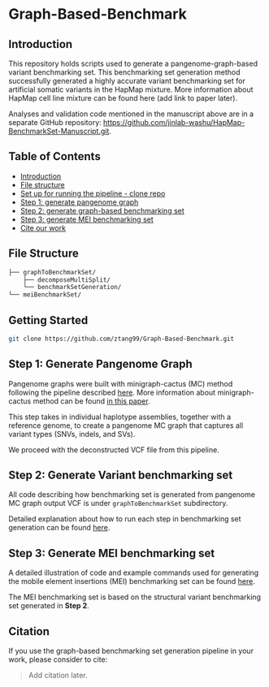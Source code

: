 # Graph-Based-Benchmark

## Introduction

This repository holds scripts used to generate a pangenome-graph-based variant benchmarking set. 
This benchmarking set generation method successfully generated a highly accurate variant benchmarking set for artificial somatic variants in the HapMap mixture. More information about HapMap cell line mixture can be found here (add link to paper later).

Analyses and validation code mentioned in the manuscript above are in a separate GitHub repository: https://github.com/jinlab-washu/HapMap-BenchmarkSet-Manuscript.git.

## Table of Contents
- [Introduction](#introduction)
- [File structure](#file-structure)
- [Set up for running the pipeline - clone repo](#getting-started)
- [Step 1: generate pangenome graph](#step-1-generate-pangenome-graph)
- [Step 2: generate graph-based benchmarking set](#step-2-generate-variant-benchmarking-set)
- [Step 3: generate MEI benchmarking set](#step-3-generate-mei-benchmarking-set)
- [Cite our work](#citation)

## File Structure
```markdown
├── graphToBenchmarkSet/
    ├── decomposeMultiSplit/
    └── benchmarkSetGeneration/
└── meiBenchmarkSet/
```

## Getting Started
```bash
git clone https://github.com/ztang99/Graph-Based-Benchmark.git
```

## Step 1: Generate Pangenome Graph
Pangenome graphs were built with minigraph-cactus (MC) method following the pipeline described [here](https://github.com/twlab/cig-pipelines/blob/main/wdl/pipelines/pangenome/mcgb.doc.md). More information about minigraph-cactus method can be found [in this paper](https://www.nature.com/articles/s41587-023-01793-w).

This step takes in individual haplotype assemblies, together with a reference genome, to create a pangenome MC graph that captures all variant types (SNVs, indels, and SVs). 

We proceed with the deconstructed VCF file from this pipeline.

## Step 2: Generate Variant benchmarking set

All code describing how benchmarking set is generated from pangenome MC graph output VCF is under `graphToBenchmarkSet` subdirectory.

Detailed explanation about how to run each step in benchmarking set generation can be found [here](./graphToBenchmarkSet/README.md).

## Step 3: Generate MEI benchmarking set

A detailed illustration of code and example commands used for generating the mobile element insertions (MEI) benchmarking set can be found [here](./meiBenchmarkSet/README.md).

The MEI benchmarking set is based on the structural variant benchmarking set generated in **Step 2**.

## Citation

If you use the graph-based benchmarking set generation pipeline in your work, please consider to cite:

> Add citation later.

